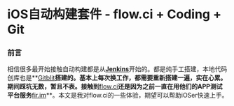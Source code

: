 # iOS自动构建套件 - flow.ci + Coding + Git
### 前言

相信很多最开始接触自动构建都是从[**Jenkins**](https://jenkins.io/)开始的。都是纯手工搭建，本地代码创库也是**[Gitblit](http://gitblit.com/)**搭建的。基本上每次换工作，都需要重新搭建一遍，实在心累。期间踩坑无数，暂且不表。接触到**[flow.ci](https://flow.ci/)**还是因为之前一直在用他们的APP测试平台服务**[fir.im](https://fir.im/)**。本文是我对flow.ci的一些体验，期望可以帮助iOSer快速上手。



